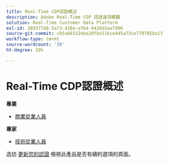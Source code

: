 ```yaml
---
title: Real-Time CDP認證概述
description: Adobe Real-Time CDP 認證選項概觀
solution: Real-Time Customer Data Platform
exl-id: 389377d8-5a73-418a-afb4-9428d3aef990
source-git-commit: cb5a60152dea20fbe116ce445a73ce779785ba13
workflow-type: tm+mt
source-wordcount: '39'
ht-degree: 28%

---
```


# Real-Time CDP認證概述

**專業**

* [商業從業人員](/help/certifications/rtcdp/rtcdp-p-business.md) <!--AD0-E602-->

**專家**

* [技術從業人員](/help/certifications/rtcdp/rtcdp-e-technical.md) <!--AD0-E600 and E601-->

造訪 [更新您的認證](/help/certifications/renew.md) 檢視此產品是否有續約選項的頁面。
